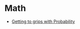 # Math

- [Getting to grips with Probability](https://maxhemingway.com/2015/09/14/getting-to-grips-with-probability/)
